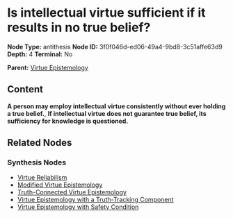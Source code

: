# Is intellectual virtue sufficient if it results in no true belief?

**Node Type:** antithesis
**Node ID:** 3f0f046d-ed06-49a4-9bd8-3c51affe63d9
**Depth:** 4
**Terminal:** No

**Parent:** [Virtue Epistemology](virtue-epistemology-synthesis-a30e9a18-afdd-4381-b1e8-a387a988714e.md)

## Content

**A person may employ intellectual virtue consistently without ever holding a true belief.**, **If intellectual virtue does not guarantee true belief, its sufficiency for knowledge is questioned.**

## Related Nodes

### Synthesis Nodes

- [Virtue Reliabilism](virtue-reliabilism-synthesis-5461cfa5-9e8a-4373-bfe0-eb089bd90abb.md)
- [Modified Virtue Epistemology](modified-virtue-epistemology-synthesis-e36bc69d-f540-415c-9c35-cd3164c50b7d.md)
- [Truth-Connected Virtue Epistemology](truth-connected-virtue-epistemology-synthesis-2ce87fdb-bc6c-4b1d-a5cd-3d2fc1c0e964.md)
- [Virtue Epistemology with a Truth-Tracking Component](virtue-epistemology-with-a-truth-tracking-component-synthesis-70006dca-ce23-4744-a606-deedc80c8fc7.md)
- [Virtue Epistemology with Safety Condition](virtue-epistemology-with-safety-condition-synthesis-2dd2b1e6-a27b-4437-9109-16e224fe31d7.md)
